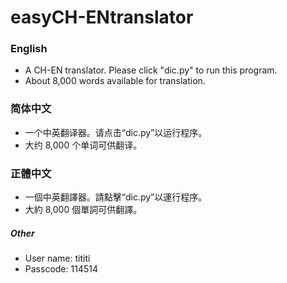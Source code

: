 # easyCH-ENtranslator
### English
- A CH-EN translator. Please click "dic.py" to run this program.
- About 8,000 words available for translation.

### 简体中文
- 一个中英翻译器。请点击“dic.py”以运行程序。
- 大约 8,000 个单词可供翻译。

### 正體中文
- 一個中英翻譯器。請點擊“dic.py”以運行程序。
- 大約 8,000 個單詞可供翻譯。

##### Other
- User name: tititi
- Passcode: 114514
